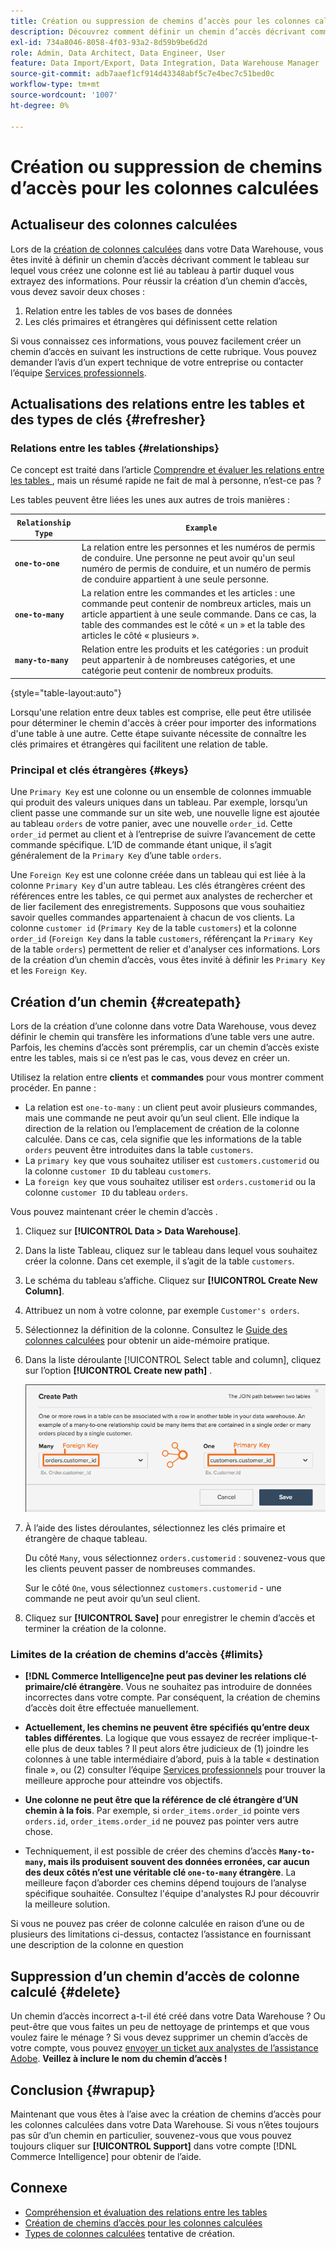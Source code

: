 ```yaml
---
title: Création ou suppression de chemins d’accès pour les colonnes calculées
description: Découvrez comment définir un chemin d’accès décrivant comment le tableau sur lequel vous créez une colonne est lié au tableau à partir duquel vous extrayez des informations.
exl-id: 734a8046-8058-4f03-93a2-8d59b9be6d2d
role: Admin, Data Architect, Data Engineer, User
feature: Data Import/Export, Data Integration, Data Warehouse Manager
source-git-commit: adb7aaef1cf914d43348abf5c7e4bec7c51bed0c
workflow-type: tm+mt
source-wordcount: '1007'
ht-degree: 0%

---
```


# Création ou suppression de chemins d’accès pour les colonnes calculées

## Actualiseur des colonnes calculées

Lors de la [création de colonnes calculées](../data-warehouse-mgr/creating-calculated-columns.md) dans votre Data Warehouse, vous êtes invité à définir un chemin d’accès décrivant comment le tableau sur lequel vous créez une colonne est lié au tableau à partir duquel vous extrayez des informations. Pour réussir la création d’un chemin d’accès, vous devez savoir deux choses :

1. Relation entre les tables de vos bases de données
1. Les clés primaires et étrangères qui définissent cette relation

Si vous connaissez ces informations, vous pouvez facilement créer un chemin d’accès en suivant les instructions de cette rubrique. Vous pouvez demander l’avis d’un expert technique de votre entreprise ou contacter l’équipe [Services professionnels](https://experienceleague.adobe.com/docs/commerce-knowledge-base/kb/troubleshooting/miscellaneous/mbi-service-policies.html).

## Actualisations des relations entre les tables et des types de clés {#refresher}

### Relations entre les tables {#relationships}

Ce concept est traité dans l’article [ Comprendre et évaluer les relations entre les tables ](../../data-analyst/data-warehouse-mgr/table-relationships.md), mais un résumé rapide ne fait de mal à personne, n’est-ce pas ?

Les tables peuvent être liées les unes aux autres de trois manières :

| **`Relationship Type`** | **`Example`** |
|-----|-----|
| **`one-to-one`** | La relation entre les personnes et les numéros de permis de conduire. Une personne ne peut avoir qu&#39;un seul numéro de permis de conduire, et un numéro de permis de conduire appartient à une seule personne. |
| **`one-to-many`** | La relation entre les commandes et les articles : une commande peut contenir de nombreux articles, mais un article appartient à une seule commande. Dans ce cas, la table des commandes est le côté « un » et la table des articles le côté « plusieurs ». |
| **`many-to-many`** | Relation entre les produits et les catégories : un produit peut appartenir à de nombreuses catégories, et une catégorie peut contenir de nombreux produits. |

{style="table-layout:auto"}

Lorsqu&#39;une relation entre deux tables est comprise, elle peut être utilisée pour déterminer le chemin d&#39;accès à créer pour importer des informations d&#39;une table à une autre. Cette étape suivante nécessite de connaître les clés primaires et étrangères qui facilitent une relation de table.

### Principal et clés étrangères {#keys}

Une `Primary Key` est une colonne ou un ensemble de colonnes immuable qui produit des valeurs uniques dans un tableau. Par exemple, lorsqu’un client passe une commande sur un site web, une nouvelle ligne est ajoutée au tableau `orders` de votre panier, avec une nouvelle `order_id`. Cette `order_id` permet au client et à l’entreprise de suivre l’avancement de cette commande spécifique. L’ID de commande étant unique, il s’agit généralement de la `Primary Key` d’une table `orders`.

Une `Foreign Key` est une colonne créée dans un tableau qui est liée à la colonne `Primary Key` d&#39;un autre tableau. Les clés étrangères créent des références entre les tables, ce qui permet aux analystes de rechercher et de lier facilement des enregistrements. Supposons que vous souhaitiez savoir quelles commandes appartenaient à chacun de vos clients. La colonne `customer id` (`Primary Key` de la table `customers`) et la colonne `order_id` (`Foreign Key` dans la table `customers`, référençant la `Primary Key` de la table `orders`) permettent de relier et d&#39;analyser ces informations. Lors de la création d’un chemin d’accès, vous êtes invité à définir les `Primary Key` et les `Foreign Key`.

## Création d’un chemin {#createpath}

Lors de la création d’une colonne dans votre Data Warehouse, vous devez définir le chemin qui transfère les informations d’une table vers une autre. Parfois, les chemins d’accès sont préremplis, car un chemin d’accès existe entre les tables, mais si ce n’est pas le cas, vous devez en créer un.

Utilisez la relation entre **clients** et **commandes** pour vous montrer comment procéder. En panne :

* La relation est `one-to-many` : un client peut avoir plusieurs commandes, mais une commande ne peut avoir qu’un seul client. Elle indique la direction de la relation ou l’emplacement de création de la colonne calculée. Dans ce cas, cela signifie que les informations de la table `orders` peuvent être introduites dans la table `customers`.
* La `primary key` que vous souhaitez utiliser est `customers.customerid` ou la colonne `customer ID` du tableau `customers`.
* La `foreign key` que vous souhaitez utiliser est `orders.customerid` ou la colonne `customer ID` du tableau `orders`.

Vous pouvez maintenant créer le chemin d’accès .

1. Cliquez sur **[!UICONTROL Data > Data Warehouse]**.
1. Dans la liste Tableau, cliquez sur le tableau dans lequel vous souhaitez créer la colonne. Dans cet exemple, il s’agit de la table `customers`.
1. Le schéma du tableau s’affiche. Cliquez sur **[!UICONTROL Create New Column]**.
1. Attribuez un nom à votre colonne, par exemple `Customer's orders`.
1. Sélectionnez la définition de la colonne. Consultez le [Guide des colonnes calculées](../data-warehouse-mgr/creating-calculated-columns.md) pour obtenir un aide-mémoire pratique.
1. Dans la liste déroulante [!UICONTROL Select table and column], cliquez sur l’option **[!UICONTROL Create new path]** .

   ![Boîte de dialogue modale Création de chemins pour les colonnes calculées](../../assets/Creating_Paths_modal.png)

1. À l’aide des listes déroulantes, sélectionnez les clés primaire et étrangère de chaque tableau.

   Du côté `Many`, vous sélectionnez `orders.customerid` : souvenez-vous que les clients peuvent passer de nombreuses commandes.

   Sur le côté `One`, vous sélectionnez `customers.customerid` - une commande ne peut avoir qu’un seul client.

1. Cliquez sur **[!UICONTROL Save]** pour enregistrer le chemin d’accès et terminer la création de la colonne.

### Limites de la création de chemins d’accès {#limits}

* **[!DNL Commerce Intelligence]ne peut pas deviner les relations clé primaire/clé étrangère**. Vous ne souhaitez pas introduire de données incorrectes dans votre compte. Par conséquent, la création de chemins d’accès doit être effectuée manuellement.

* **Actuellement, les chemins ne peuvent être spécifiés qu’entre deux tables différentes**. La logique que vous essayez de recréer implique-t-elle plus de deux tables ? Il peut alors être judicieux de (1) joindre les colonnes à une table intermédiaire d’abord, puis à la table « destination finale », ou (2) consulter l’équipe [Services professionnels](https://experienceleague.adobe.com/docs/commerce-knowledge-base/kb/troubleshooting/miscellaneous/mbi-service-policies.html) pour trouver la meilleure approche pour atteindre vos objectifs.

* **Une colonne ne peut être que la référence de clé étrangère d’UN chemin à la fois**. Par exemple, si `order_items.order_id` pointe vers `orders.id`, `order_items.order_id` ne pouvez pas pointer vers autre chose.

* Techniquement, il est possible de créer des chemins d’accès **`Many-to-many`, mais ils produisent souvent des données erronées, car aucun des deux côtés n’est une véritable clé `one-to-many` étrangère**. La meilleure façon d’aborder ces chemins dépend toujours de l’analyse spécifique souhaitée. Consultez l&#39;équipe d&#39;analystes RJ pour découvrir la meilleure solution.

Si vous ne pouvez pas créer de colonne calculée en raison d’une ou de plusieurs des limitations ci-dessus, contactez l’assistance en fournissant une description de la colonne en question

## Suppression d’un chemin d’accès de colonne calculé {#delete}

Un chemin d’accès incorrect a-t-il été créé dans votre Data Warehouse ? Ou peut-être que vous faites un peu de nettoyage de printemps et que vous voulez faire le ménage ? Si vous devez supprimer un chemin d’accès de votre compte, vous pouvez [envoyer un ticket aux analystes de l’assistance Adobe](../../guide-overview.md#Submitting-a-Support-Ticket). **Veillez à inclure le nom du chemin d’accès !**

## Conclusion {#wrapup}

Maintenant que vous êtes à l’aise avec la création de chemins d’accès pour les colonnes calculées dans votre Data Warehouse. Si vous n’êtes toujours pas sûr d’un chemin en particulier, souvenez-vous que vous pouvez toujours cliquer sur **[!UICONTROL Support]** dans votre compte [!DNL Commerce Intelligence] pour obtenir de l’aide.

## Connexe

* [Compréhension et évaluation des relations entre les tables](../data-warehouse-mgr/table-relationships.md)
* [Création de chemins d’accès pour les colonnes calculées](../data-warehouse-mgr/create-paths-calc-columns.md)
* [Types de colonnes calculées](../data-warehouse-mgr/calc-column-types.md) tentative de création.

